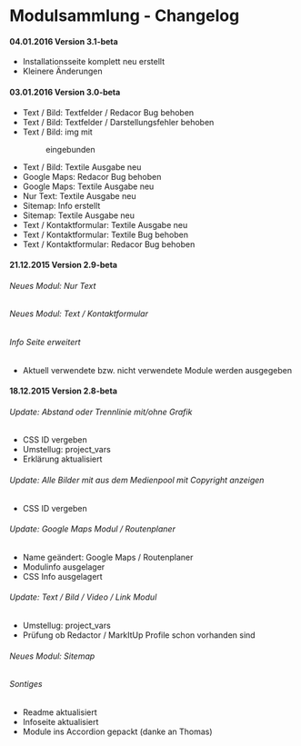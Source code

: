 Modulsammlung - Changelog
===
#### 04.01.2016 Version 3.1-beta

* Installationsseite komplett neu erstellt
* Kleinere Änderungen

#### 03.01.2016 Version 3.0-beta

* Text / Bild: Textfelder / Redacor Bug behoben
* Text / Bild: Textfelder / Darstellungsfehler behoben
* Text / Bild: img mit <figure> eingebunden
* Text / Bild: Textile Ausgabe neu
* Google Maps: Redacor Bug behoben
* Google Maps: Textile Ausgabe neu
* Nur Text: Textile Ausgabe neu
* Sitemap: Info erstellt
* Sitemap: Textile Ausgabe neu
* Text / Kontaktformular: Textile Ausgabe neu
* Text / Kontaktformular: Textile Bug behoben
* Text / Kontaktformular: Redacor Bug behoben

#### 21.12.2015 Version 2.9-beta

###### Neues Modul: Nur Text
###### Neues Modul: Text / Kontaktformular

###### Info Seite erweitert
* Aktuell verwendete bzw. nicht verwendete Module werden ausgegeben

#### 18.12.2015 Version 2.8-beta

###### Update: Abstand oder Trennlinie mit/ohne Grafik
* CSS ID vergeben
* Umstellug: project_vars
* Erklärung aktualisiert

###### Update: Alle Bilder mit aus dem Medienpool mit Copyright anzeigen
* CSS ID vergeben

###### Update: Google Maps Modul / Routenplaner
* Name geändert: Google Maps / Routenplaner
* Modulinfo ausgelager
* CSS Info ausgelagert

###### Update: Text / Bild / Video / Link Modul
  * Umstellug: project_vars
  * Prüfung ob Redactor / MarkItUp Profile schon vorhanden sind

###### Neues Modul: Sitemap

###### Sontiges

* Readme aktualisiert
* Infoseite aktualisiert
* Module ins Accordion gepackt (danke an Thomas)
